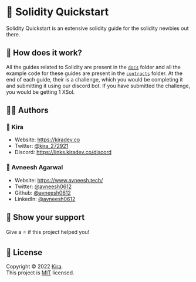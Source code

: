 # 🚀 Solidity Quickstart

Solidity Quickstart is an extensive solidity guide for the solidity newbies out there.

## 🤔 How does it work?

All the guides related to Solidity are present in the [`docs`](https://github.com/Kira272921/solidity-quickstart/tree/main/docs) folder and all the example code for these guides are present in the [`contracts`](https://github.com/Kira272921/solidity-quickstart/tree/main/contracts) folder. At the end of each guide, their is a challenge, which you would be completing it and submitting it using our discord bot. If you have submitted the challenge, you would be getting 1 XSol.

## 👨‍💻 Authors

### 👤 Kira

- Website: https://kiradev.co
- Twitter: [@kira_272921](https://twitter.com/kira_272921)
- Discord: https://links.kiradev.co/discord

### 👤 Avneesh Agarwal

- Website: https://www.avneesh.tech/
- Twitter: [@avneesh0612](https://twitter.com/avneesh0612)
- Github: [@avneesh0612](https://github.com/avneesh0612)
- LinkedIn: [@avneesh0612](https://www.linkedin.com/in/avneesh0612)

## 🙌 Show your support

Give a ⭐️ if this project helped you!

## 📝 License

Copyright © 2022 [Kira](https://github.com/kira272921). <br/>
This project is [MIT](https://github.com/Kira272921/solidity-quickstart/blob/main/LICENSE) licensed.
